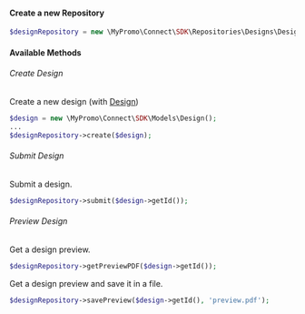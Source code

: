 #### Create a new Repository
```php
$designRepository = new \MyPromo\Connect\SDK\Repositories\Designs\DesignRepository($client);
```

#### Available Methods

###### Create Design
Create a new design (with [Design][Design])
```php
$design = new \MyPromo\Connect\SDK\Models\Design();
...
$designRepository->create($design);
```

###### Submit Design
Submit a design. 

```php
$designRepository->submit($design->getId());
```

###### Preview Design
Get a design preview.
```php
$designRepository->getPreviewPDF($design->getId());
```
Get a design preview and save it in a file.
```php
$designRepository->savePreview($design->getId(), 'preview.pdf');
```


[Design]: ../Models/Design.md

